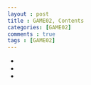 ```yaml
---
layout : post
title : GAME02, Contents
categories: [GAME02]
comments : true
tags : [GAME02]
---
```


- <a href='' class='jb-medium'></a>
- <a href='' class='jb-medium'></a>
- <a href='' class='jb-medium'></a>
